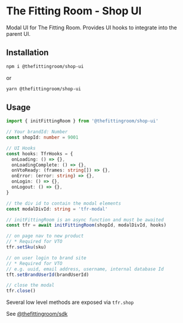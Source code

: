 # The Fitting Room - Shop UI

Modal UI for The Fitting Room. Provides UI hooks to integrate into the parent UI.

## Installation

```bash
npm i @thefittingroom/shop-ui
```

or

```bash
yarn @thefittingroom/shop-ui
```

## Usage

```typescript
import { initFittingRoom } from '@thefittingroom/shop-ui'

// Your brandId: Number
const shopId: number = 9001

// UI Hooks
const hooks: TfrHooks = {
  onLoading: () => {},
  onLoadingComplete: () => {},
  onVtoReady: (frames: string[]) => {},
  onError: (error: string) => {},
  onLogin: () => {},
  onLogout: () => {},
}

// the div id to contain the modal elements
const modalDivId: string = 'tfr-modal'

// initFittingRoom is an async function and must be awaited
const tfr = await initFittingRoom(shopId, modalDivId, hooks)

// on page nav to new product
// * Required for VTO
tfr.setSku(sku)

// on user login to brand site
// * Required for VTO
// e.g. uuid, email address, username, internal database Id
tft.setBrandUserId(brandUserId)

// close the modal
tfr.close()
```

Several low level methods are exposed via `tfr.shop`

See [@thefittingroom/sdk](https://github.com/TheFittingRoom/shop-sdk/tree/main)

